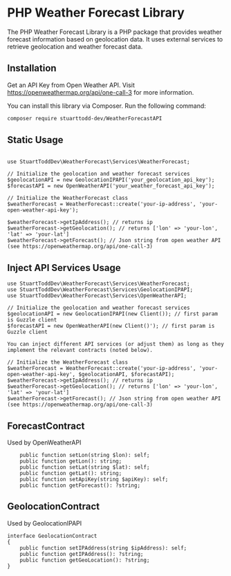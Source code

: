# PHP Weather Forecast Library

The PHP Weather Forecast Library is a PHP package that provides weather forecast information based on geolocation data. It uses external services to retrieve geolocation and weather forecast data.

## Installation

Get an API Key from Open Weather API. Visit https://openweathermap.org/api/one-call-3 for more information.

You can install this library via Composer. Run the following command:

```bash
composer require stuarttodd-dev/WeatherForecastAPI
```
## Static Usage

```

use StuartToddDev\WeatherForecast\Services\WeatherForecast;

// Initialize the geolocation and weather forecast services
$geolocationAPI = new GeolocationIPAPI('your_geolocation_api_key');
$forecastAPI = new OpenWeatherAPI('your_weather_forecast_api_key');

// Initialize the WeatherForecast class
$weatherForecast = WeatherForecast::create('your-ip-address', 'your-open-weather-api-key');

$weatherForecast->getIpAddress(); // returns ip
$weatherForecast->getGeolocation(); // returns ['lon' => 'your-lon', 'lat' => 'your-lat']
$weatherForecast->getForecast(); // Json string from open weather API (see https://openweathermap.org/api/one-call-3)
```

## Inject API Services Usage

```
use StuartToddDev\WeatherForecast\Services\WeatherForecast;
use StuartToddDev\WeatherForecast\Services\GeolocationIPAPI;
use StuartToddDev\WeatherForecast\Services\OpenWeatherAPI;

// Initialize the geolocation and weather forecast services
$geolocationAPI = new GeolocationIPAPI(new Client()); // first param is Guzzle client
$forecastAPI = new OpenWeatherAPI(new Client()'); // first param is Guzzle client

You can inject different API services (or adjust them) as long as they implement the relevant contracts (noted below).

// Initialize the WeatherForecast class
$weatherForecast = WeatherForecast::create('your-ip-address', 'your-open-weather-api-key', $geolocationAPI, $forecastAPI);
$weatherForecast->getIpAddress(); // returns ip
$weatherForecast->getGeolocation(); // returns ['lon' => 'your-lon', 'lat' => 'your-lat']
$weatherForecast->getForecast(); // Json string from open weather API (see https://openweathermap.org/api/one-call-3)
```

## ForecastContract
Used by OpenWeatherAPI
```
    public function setLon(string $lon): self;
    public function getLon(): string;
    public function setLat(string $lat): self;
    public function getLat(): string;
    public function setApiKey(string $apiKey): self;
    public function getForecast(): ?string;
```

## GeolocationContract
Used by GeolocationIPAPI
```
interface GeolocationContract
{
    public function setIPAddress(string $ipAddress): self;
    public function getIPAddress(): ?string;
    public function getGeoLocation(): ?string;
}
```


